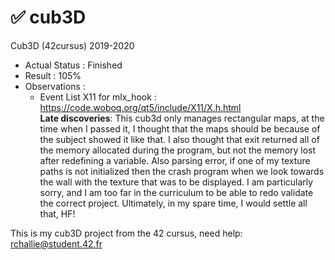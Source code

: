 # ✅  cub3D
Cub3D (42cursus) 2019-2020

- Actual Status : Finished
- Result        : 105%
- Observations :
  - Event List X11 for mlx_hook : https://code.woboq.org/qt5/include/X11/X.h.html <br>
<b>Late discoveries</b>:
This cub3d only manages rectangular maps, at the time when I passed it, I thought that the maps should be because of the subject showed it like that. I also thought that exit returned all of the memory allocated during the program, but not the memory lost after redefining a variable. Also parsing error, if one of my texture paths is not initialized then the crash program when we look towards the wall with the texture that was to be displayed.
I am particularly sorry, and I am too far in the curriculum to be able to redo validate the correct project. Ultimately, in my spare time, I would settle all that, HF!

This is my cub3D project from the 42 cursus,
need help:
rchallie@student.42.fr
